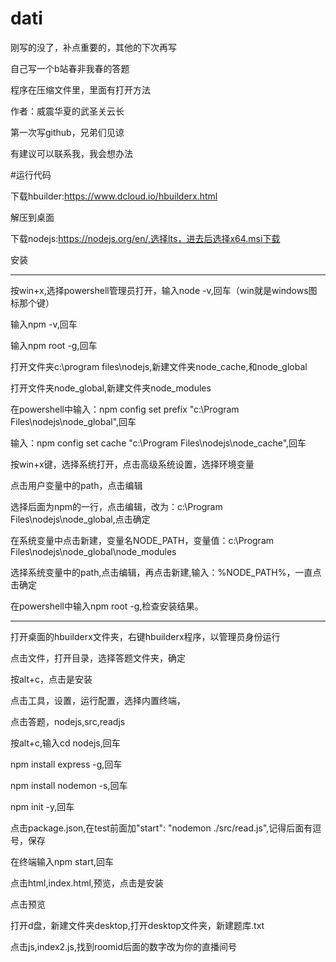 # dati

刚写的没了，补点重要的，其他的下次再写

自己写一个b站春非我春的答题

程序在压缩文件里，里面有打开方法

作者：威震华夏的武圣关云长

第一次写github，兄弟们见谅

有建议可以联系我，我会想办法

#运行代码

下载hbuilder:https://www.dcloud.io/hbuilderx.html

解压到桌面

下载nodejs:https://nodejs.org/en/,选择lts，进去后选择x64.msi下载

安装

-------

按win+x,选择powershell管理员打开，输入node -v,回车（win就是windows图标那个键）

输入npm -v,回车

输入npm root -g,回车

打开文件夹c:\program files\nodejs,新建文件夹node_cache,和node_global

打开文件夹node_global,新建文件夹node_modules

在powershell中输入：npm config set prefix "c:\Program Files\nodejs\node_global",回车

输入：npm config set cache "c:\Program Files\nodejs\node_cache",回车

按win+x键，选择系统打开，点击高级系统设置，选择环境变量

点击用户变量中的path，点击编辑

选择后面为npm的一行，点击编辑，改为：c:\Program Files\nodejs\node_global,点击确定

在系统变量中点击新建，变量名NODE_PATH，变量值：c:\Program Files\nodejs\node_global\node_modules

选择系统变量中的path,点击编辑，再点击新建,输入：%NODE_PATH%，一直点击确定

在powershell中输入npm root -g,检查安装结果。

-----------

打开桌面的hbuilderx文件夹，右键hbuilderx程序，以管理员身份运行

点击文件，打开目录，选择答题文件夹，确定

按alt+c，点击是安装

点击工具，设置，运行配置，选择内置终端，

点击答题，nodejs,src,readjs

按alt+c,输入cd nodejs,回车

npm install express -g,回车

npm install nodemon -s,回车

npm init -y,回车

点击package.json,在test前面加"start": "nodemon ./src/read.js",记得后面有逗号，保存

在终端输入npm start,回车

点击html,index.html,预览，点击是安装

点击预览

打开d盘，新建文件夹desktop,打开desktop文件夹，新建题库.txt

点击js,index2.js,找到roomid后面的数字改为你的直播间号
